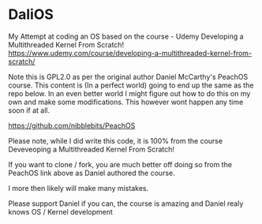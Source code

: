 # DaliOS
My Attempt at coding an OS based on the course - Udemy Developing a Multithreaded Kernel From Scratch!
https://www.udemy.com/course/developing-a-multithreaded-kernel-from-scratch/

Note this is GPL2.0 as per the original author Daniel McCarthy's PeachOS course. This content is (In a perfect world) going to end up the same as the repo below. 
In an even better world I might figure out how to do this on my own and make some modifications. This however wont happen any time soon if at all. 

https://github.com/nibblebits/PeachOS

Please note, while I did write this code, it is 100% from the course Deveveoping a Multithreaded Kernel From Scratch!

If you want to clone / fork, you are much better off doing so from the PeachOS link above as Daniel authored the course.

I more then likely will make many mistakes.

Please support Daniel if you can, the course is amazing and Daniel realy knows OS / Kernel development
